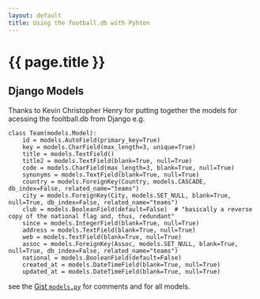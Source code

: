 ```yaml
---
layout: default
title: Using the football.db with Pyhton
---
```


# {{ page.title }}


## Django Models

Thanks to Kevin Christopher Henry
for putting together the models for acessing the fooltball.db from Django
e.g.

```
class Team(models.Model):
    id = models.AutoField(primary_key=True)
    key = models.CharField(max_length=3, unique=True)
    title = models.TextField()
    title2 = models.TextField(blank=True, null=True)
    code = models.CharField(max_length=3, blank=True, null=True)
    synonyms = models.TextField(blank=True, null=True)
    country = models.ForeignKey(Country, models.CASCADE, db_index=False, related_name="teams")
    city = models.ForeignKey(City, models.SET_NULL, blank=True, null=True, db_index=False, related_name="teams")
    club = models.BooleanField(default=False)  # "basically a reverse copy of the national flag and, thus, redundant"
    since = models.IntegerField(blank=True, null=True)
    address = models.TextField(blank=True, null=True)
    web = models.TextField(blank=True, null=True)
    assoc = models.ForeignKey(Assoc, models.SET_NULL, blank=True, null=True, db_index=False, related_name="teams")
    national = models.BooleanField(default=False)
    created_at = models.DateTimeField(blank=True, null=True)
    updated_at = models.DateTimeField(blank=True, null=True)
```

see the [Gist `models.py`](https://gist.github.com/marfire/44822f94af25f11a2fda5beba2593229) for comments and for all models.
